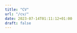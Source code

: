 ```yaml
---
title: "CV"
url: "/cv/"
date: 2023-07-14T01:11:12+01:00
draft: false
---
```


<html>

<head>

 <title>Adobe Acrobat Services PDF Embed API Sample</title>

 <meta charset="utf-8"/>

 <meta http-equiv="X-UA-Compatible" content="IE=edge,chrome=1"/>

 <meta id="viewport" name="viewport" content="width=device-width, initial-scale=1"/>

</head>

<body style="margin: 0px">

 <div id="adobe-dc-view"></div>

 <script src="https://acrobatservices.adobe.com/view-sdk/viewer.js"></script>

 <script type="text/javascript">

    document.addEventListener("adobe_dc_view_sdk.ready", function()

    {

        var adobeDCView = new AdobeDC.View({clientId: "d5c0ca8bef754aecb5f40f45d47c0e90", divId: "adobe-dc-view"});

        adobeDCView.previewFile(

       {

          content:   {location: {url: "https://github.com/willhotten/CV/blob/main/CV%20Will%20Hotten.pdf"}},

          metaData: {fileName: "CV_Will_Hotten.pdf"}

       });

    });

 </script>

</body>

</html>